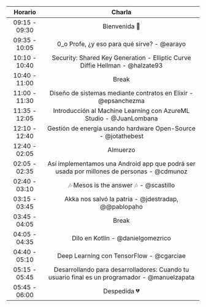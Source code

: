 | Horario | Charla |
|:-------:|:------:|
| 09:15 - 09:30 | Bienvenida :tada: |
| 09:35 - 10:05 | 0_o Profe, ¿y eso para qué sirve? - @earayo |
| 10:10 - 10:40 | Security: Shared Key Generation - Elliptic Curve Diffie Hellman - @halzate93 |
| 10:40 - 11:00 | Break |
| 11:00 - 11:30 | Diseño de sistemas mediante contratos en Elixir - @epsanchezma |
| 11:35 - 12:05 | Introducción al Machine Learning con AzureML Studio - @JuanLombana |
| 12:10 - 12:40 | Gestión de energía usando hardware Open-Source - @jotathebest |
| 12:40 - 02:05 | Almuerzo |
| 02:05 - 02:35 | Así implementamos una Android app que podrá ser usada por millones de personas - @cdmunoz |
| 02:40 - 03:10 | :notes: Mesos is the answer :notes: - @scastillo |
| 03:15 - 03:45 | Akka nos salvó la patria - @jdestradap, @@pablopaho |
| 03:45 - 04:05 | Break |
| 04:05 - 04:35 | Dilo en Kotlin - @danielgomezrico |
| 04:40 - 05:10 | Deep Learning con TensorFlow - @cgarciae |
| 05:15 - 05:45 | Desarrollando para desarrolladores: Cuando tu usuario final es un programador - @manuelzapata |
| 05:45 - 06:00 | Despedida :broken_heart: |
